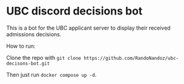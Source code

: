 # UBC discord decisions bot

This is a bot for the UBC applicant server to display their received admissions decisions.

How to run:

Clone the repo with `git clone https://github.com/RandoNandoz/ubc-decisons-bot.git`

Then just run `docker compose up -d`.